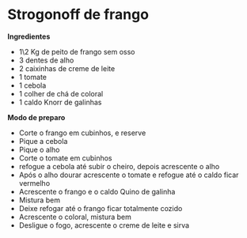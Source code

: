 #  Strogonoff de frango

**Ingredientes**

* 1\2 Kg de peito de frango sem osso
* 3 dentes de alho
* 2 caixinhas de creme de leite
* 1 tomate
* 1 cebola
* 1 colher de chá de coloral
* 1 caldo Knorr de galinhas



**Modo de preparo**

* Corte o frango em cubinhos, e reserve
* Pique a cebola
* Pique o alho
* Corte o tomate em cubinhos
* refogue a cebola até subir o cheiro, depois acrescente o alho
* Após o alho dourar acrescente o tomate e refogue até o caldo ficar vermelho
* Acrescente o frango e o caldo Quino de galinha
* Mistura bem
* Deixe refogar até o frango ficar totalmente cozido
* Acrescente o coloral, mistura bem
* Desligue o fogo, acrescente o creme de leite e sirva



